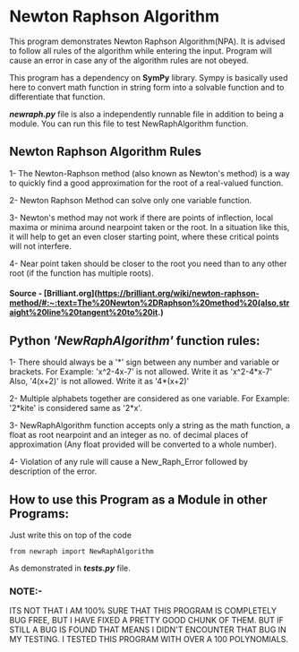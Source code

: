 # Newton Raphson Algorithm

This program demonstrates Newton Raphson Algorithm(NPA).
It is advised to follow all rules of the algorithm while entering the input.
Program will cause an error in case any of the algorithm rules are not obeyed.

This program has a dependency on **SymPy** library. Sympy is basically used here to convert math function in string form
into a solvable function and to differentiate that function.

***newraph.py*** file is also a independently runnable file in addition to being a module. You can run this file to test NewRaphAlgorithm function.

## Newton Raphson Algorithm Rules

1- The Newton-Raphson method (also known as Newton's method) is a way to quickly find a good approximation for the root of a real-valued function.

2- Newton Raphson Method can solve only one variable function.

3- Newton's method may not work if there are points of inflection, local maxima or minima around nearpoint taken or the root. In a situation like this, it will help to get an even closer starting point, where these critical points will not interfere.

4- Near point taken should be closer to the root you need than to any other root (if the function has multiple roots).

#### Source - [Brilliant.org](https://brilliant.org/wiki/newton-raphson-method/#:~:text=The%20Newton%2DRaphson%20method%20(also,straight%20line%20tangent%20to%20it.)

## Python *'NewRaphAlgorithm'* function rules:

1- There should always be a '\*' sign between any number and variable or brackets.
       For Example: 'x^2-4x-7' is not allowed. Write it as 'x^2-4\*x-7'
                    Also, '4(x+2)' is not allowed. Write it as '4\*(x+2)'

2- Multiple alphabets together are considered as one variable.
       For Example: '2\*kite' is considered same as '2\*x'.

3- NewRaphAlgorithm function accepts only a string as the math function, a float as root nearpoint 
and an integer as no. of decimal places of approximation (Any float provided will be converted to a whole number).

4- Violation of any rule will cause a New_Raph_Error followed by description of the error.

## How to use this Program as a Module in other Programs:

Just write this on top of the code

    from newraph import NewRaphAlgorithm
As demonstrated in ***tests.py*** file.

       
### **NOTE:-**

ITS NOT THAT I AM 100% SURE THAT THIS PROGRAM IS COMPLETELY BUG FREE, BUT I HAVE FIXED A PRETTY GOOD CHUNK OF THEM. BUT IF STILL A BUG IS FOUND THAT MEANS 
I DIDN'T ENCOUNTER THAT BUG IN MY TESTING. I TESTED THIS PROGRAM WITH OVER A 100 POLYNOMIALS.